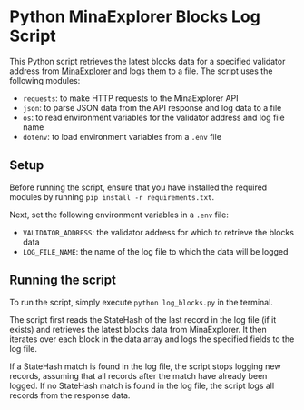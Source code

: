 # Python MinaExplorer Blocks Log Script

This Python script retrieves the latest blocks data for a specified validator address from [MinaExplorer](https://minaexplorer.com) and logs them to a file. The script uses the following modules:

- `requests`: to make HTTP requests to the MinaExplorer API
- `json`: to parse JSON data from the API response and log data to a file
- `os`: to read environment variables for the validator address and log file name
- `dotenv`: to load environment variables from a `.env` file

## Setup

Before running the script, ensure that you have installed the required modules by running `pip install -r requirements.txt`. 

Next, set the following environment variables in a `.env` file:

- `VALIDATOR_ADDRESS`: the validator address for which to retrieve the blocks data
- `LOG_FILE_NAME`: the name of the log file to which the data will be logged

## Running the script

To run the script, simply execute `python log_blocks.py` in the terminal. 

The script first reads the StateHash of the last record in the log file (if it exists) and retrieves the latest blocks data from MinaExplorer. It then iterates over each block in the data array and logs the specified fields to the log file.

If a StateHash match is found in the log file, the script stops logging new records, assuming that all records after the match have already been logged. If no StateHash match is found in the log file, the script logs all records from the response data.
